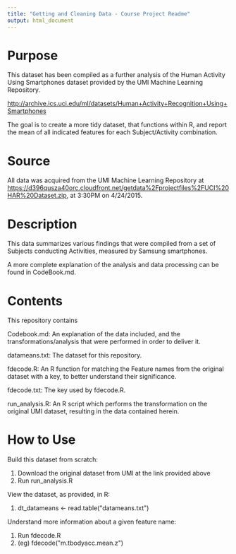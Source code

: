 ```yaml
---
title: "Getting and Cleaning Data - Course Project Readme"
output: html_document
---
```


# Purpose

This dataset has been compiled as a further analysis of the Human Activity Using
Smartphones dataset provided by the UMI Machine Learning Repository.

http://archive.ics.uci.edu/ml/datasets/Human+Activity+Recognition+Using+Smartphones

The goal is to create a more tidy dataset, that functions within R, and report
the mean of all indicated features for each Subject/Activity combination.

# Source

All data was acquired from the UMI Machine Learning Repository at https://d396qusza40orc.cloudfront.net/getdata%2Fprojectfiles%2FUCI%20HAR%20Dataset.zip, at 3:30PM on 4/24/2015.

# Description

This data summarizes various findings that were compiled from a set of Subjects
conducting Activities, measured by Samsung smartphones.

A more complete explanation of the analysis and data processing can be found in
CodeBook.md.

# Contents

This repository contains

Codebook.md: An explanation of the data included, and the transformations/analysis
that were performed in order to deliver it.

datameans.txt: The dataset for this repository.

fdecode.R: An R function for matching the Feature names from the original dataset
with a key, to better understand their significance.

fdecode.txt: The key used by fdecode.R.

run_analysis.R: An R script which performs the transformation on the original UMI 
dataset, resulting in the data contained herein.

# How to Use

Build this dataset from scratch:

1. Download the original dataset from UMI at the link provided above
2. Run run_analysis.R

View the dataset, as provided, in R:

1. dt_datameans <- read.table("datameans.txt")

Understand more information about a given feature name:

1. Run fdecode.R
2. (eg) fdecode("m.tbodyacc.mean.z")
